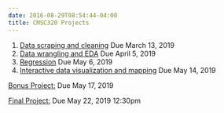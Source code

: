 ```yaml
---
date: 2016-08-29T08:54:44-04:00
title: CMSC320 Projects
---
```


1. [Data scraping and cleaning](project1/) Due March 13, 2019  
2. [Data wrangling and EDA](project2/) Due April 5, 2019   
3. [Regression](project3/) Due May 6, 2019  
4. [Interactive data visualization and mapping](project4/) Due May 14, 2019

[Bonus Project:](bonus_project) Due May 17, 2019

[Final Project:](final_project/) Due May 22, 2019 12:30pm
